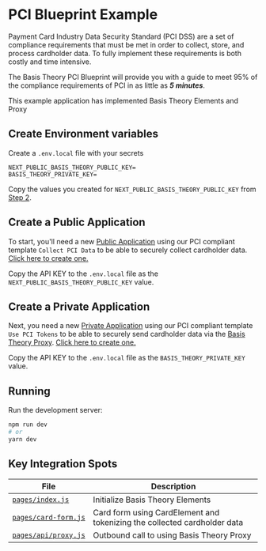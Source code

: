 # PCI Blueprint Example

Payment Card Industry Data Security Standard (PCI DSS) are a set of compliance requirements that must be met in order to collect, store, and process cardholder data. To fully implement these requirements is both costly and time intensive.

The Basis Theory PCI Blueprint will provide you with a guide to meet 95% of the compliance requirements of PCI in as little as ***5 minutes***.

This example application has implemented Basis Theory Elements and Proxy 

## Create Environment variables

Create a `.env.local` file with your secrets

```
NEXT_PUBLIC_BASIS_THEORY_PUBLIC_KEY=
BASIS_THEORY_PRIVATE_KEY=
```

Copy the values you created for `NEXT_PUBLIC_BASIS_THEORY_PUBLIC_KEY` from [Step 2](../02-add-elements/).

## Create a Public Application
To start, you'll need a new [Public Application](https://docs.basistheory.com/api-reference/#applications) using our PCI compliant template `Collect PCI Data` to be able to securely collect cardholder data. [Click here to create one.](https://portal.basistheory.com/applications/create?application_template_id=db9148c1-a55f-4164-b830-a20ab6d720ae)

Copy the API KEY to the `.env.local` file as the `NEXT_PUBLIC_BASIS_THEORY_PUBLIC_KEY` value.

## Create a Private Application
Next, you need a new [Private Application](https://docs.basistheory.com/api-reference/#applications) using our PCI compliant template `Use PCI Tokens` to be able to securely send cardholder data via the [Basis Theory Proxy](https://developers.basistheory.com/concepts/what-is-the-proxy/). [Click here to create one.](https://portal.basistheory.com/applications/create?application_template_id=31efed55-035c-4b49-b1a1-609a728d91ce)

Copy the API KEY to the `.env.local` file as the `BASIS_THEORY_PRIVATE_KEY` value.

## Running

Run the development server:

```bash
npm run dev
# or
yarn dev
```

## Key Integration Spots

| File                                          | Description                                                              |
| --------------------------------------------- | ------------------------------------------------------------------------ |
| [`pages/index.js`](./pages/index.js)          | Initialize Basis Theory Elements                                         |
| [`pages/card-form.js`](./cpages/card-form.js) | Card form using CardElement and tokenizing the collected cardholder data |
| [`pages/api/proxy.js`](./pages/api/proxy.js)  | Outbound call to using Basis Theory Proxy                                |